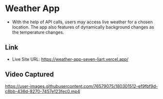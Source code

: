 # Weather App

- With the help of API calls, users may access live weather for a chosen location. The app also features of dynamically background changes as the temperature changes.

## Link

- Live Site URL: https://weather-app-seven-liart.vercel.app/

## Video Captured

https://user-images.githubusercontent.com/76579075/180301512-ef9fbf9d-c8bb-436d-8270-7457e123fec0.mp4
